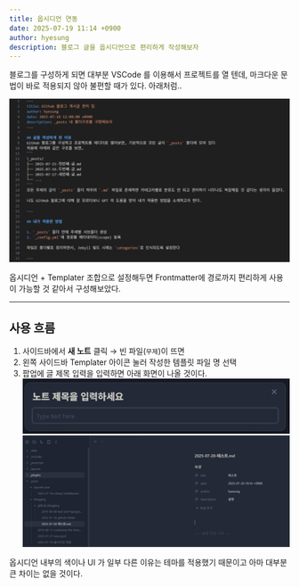 ```yaml
---
title: 옵시디언 연동
date: 2025-07-19 11:14 +0900
author: hyesung
description: 블로그 글을 옵시디언으로 편리하게 작성해보자
---
```

블로그를 구성하게 되면 대부분 VSCode 를 이용해서 프로젝트를 열 텐데, 마크다운 문법이 바로 적용되지 않아 불편할 때가 있다. 아래처럼..

![](../../assets/img/VSCode%20에디터%20예시.png)

옵시디언 + Templater 조합으로 설정해두면 Frontmatter에 경로까지 편리하게 사용이 가능할 것 같아서 구성해보았다.
 
---

## 사용 흐름

1. 사이드바에서 **새 노트** 클릭 → 빈 파일(`무제`)이 뜨면
2. 왼쪽 사이드바 Templater 아이콘 눌러 작성한 템플릿 파일 명 선택
3. 팝업에 글 제목 입력을 입력하면 아래 화면이 나올 것이다.
![](../../assets/img/파일입력예시.png)![](../../assets/img/템플릿적용후모습.png)

옵시디언 내부의 색이나 UI 가 일부 다른 이유는 테마를 적용했기 때문이고 아마 대부분 큰 차이는 없을 것이다. 
